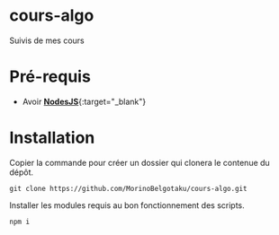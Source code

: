 ﻿# cours-algo

Suivis de mes cours

# Pré-requis

- Avoir [**NodesJS**](https://nodejs.org/en/download/current){:target="_blank"}

# Installation

Copier la commande pour créer un dossier qui clonera le contenue du dépôt.

```shell
git clone https://github.com/MorinoBelgotaku/cours-algo.git
```

Installer les modules requis au bon fonctionnement des scripts.

```shell
npm i
```

